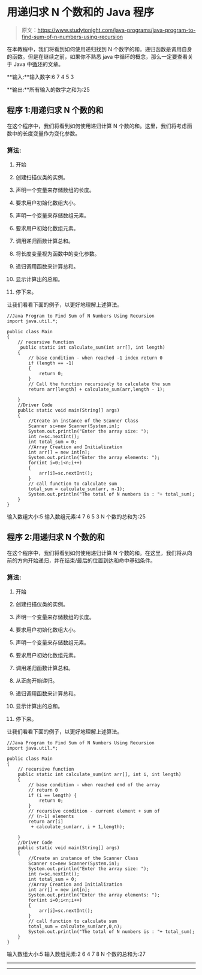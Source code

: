 # 用递归求 N 个数和的 Java 程序

> 原文：<https://www.studytonight.com/java-programs/java-program-to-find-sum-of-n-numbers-using-recursion>

在本教程中，我们将看到如何使用递归找到 N 个数字的和。递归函数是调用自身的函数。但是在继续之前，如果你不熟悉 java 中循环的概念，那么一定要查看关于 Java 中[循环](https://www.studytonight.com/java/loops-in-java.php)的文章。

**输入:**输入数字:6 7 4 5 3

**输出:**所有输入的数字之和为:25

## 程序 1:用递归求 N 个数的和

在这个程序中，我们将看到如何使用递归计算 N 个数的和。这里，我们将考虑函数中的长度变量作为变化参数。

### 算法:

1.  开始

2.  创建扫描仪类的实例。

3.  声明一个变量来存储数组的长度。

4.  要求用户初始化数组大小。

5.  声明一个变量来存储数组元素。

6.  要求用户初始化数组元素。

7.  调用递归函数计算总和。

8.  将长度变量视为函数中的变化参数。

9.  递归调用函数来计算总和。

10.  显示计算出的总和。

11.  停下来。

让我们看看下面的例子，以更好地理解上述算法。

```
//Java Program to Find Sum of N Numbers Using Recursion
import java.util.*;

public class Main 
{
    // recursive function
     public static int calculate_sum(int arr[], int length)
    {
        // base condition - when reached -1 index return 0
        if (length == -1) 
        {
            return 0;
        }
        // Call the function recursively to calculate the sum
        return arr[length] + calculate_sum(arr,length - 1);

    }
    //Driver Code
    public static void main(String[] args)
    {
        //Create an instance of the Scanner Class
        Scanner sc=new Scanner(System.in);
        System.out.println("Enter the array size: ");
        int n=sc.nextInt();
        int total_sum = 0;
        //Array Creation and Initialization
        int arr[] = new int[n];
        System.out.println("Enter the array elements: ");
        for(int i=0;i<n;i++)
        {
            arr[i]=sc.nextInt();
        }
        // call function to calculate sum
        total_sum = calculate_sum(arr, n-1);
        System.out.println("The total of N numbers is : "+ total_sum);
    }
}
```

输入数组大小:5
输入数组元素:4 7 6 5 3
N 个数的总和为:25

## 程序 2:用递归求 N 个数的和

在这个程序中，我们将看到如何使用递归计算 N 个数的和。在这里，我们将从向前的方向开始递归，并在结束/最后的位置到达和命中基础条件。

### 算法:

1.  开始

2.  创建扫描仪类的实例。

3.  声明一个变量来存储数组的长度。

4.  要求用户初始化数组大小。

5.  声明一个变量来存储数组元素。

6.  要求用户初始化数组元素。

7.  调用递归函数计算总和。

8.  从正向开始递归。

9.  递归调用函数来计算总和。

10.  显示计算出的总和。

11.  停下来。

让我们看看下面的例子，以更好地理解上述算法。

```
//Java Program to Find Sum of N Numbers Using Recursion
import java.util.*;

public class Main 
{
    // recursive function
    public static int calculate_sum(int arr[], int i, int length)
    {
        // base condition - when reached end of the array
        // return 0
        if (i == length) {
            return 0;
        }
        // recursive condition - current element + sum of
        // (n-1) elements
        return arr[i]
         + calculate_sum(arr, i + 1,length);

    }
    //Driver Code
    public static void main(String[] args)
    {
        //Create an instance of the Scanner Class
        Scanner sc=new Scanner(System.in);
        System.out.println("Enter the array size: ");
        int n=sc.nextInt();
        int total_sum = 0;
        //Array Creation and Initialization
        int arr[] = new int[n];
        System.out.println("Enter the array elements: ");
        for(int i=0;i<n;i++)
        {
            arr[i]=sc.nextInt();
        }
        // call function to calculate sum
        total_sum = calculate_sum(arr,0,n);
        System.out.println("The total of N numbers is : "+ total_sum);
    }
}
```

输入数组大小:5
输入数组元素:2 6 4 7 8
N 个数的总和为:27

* * *

* * *